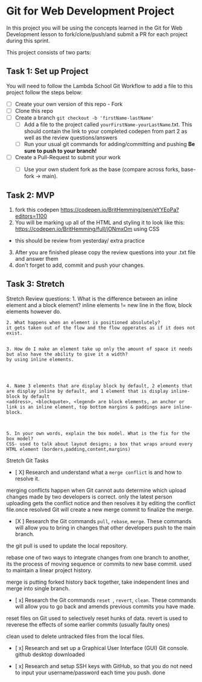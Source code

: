 # Git for Web Development Project
In this project you will be using the concepts learned in the Git for Web Development lesson to fork/clone/push/and submit a PR for each project during this sprint.

This project consists of two parts:

## Task 1: Set up Project
You will need to follow the Lambda School Git Workflow to add a file to this project follow the steps below:

- [ ] Create your own version of this repo - Fork
- [ ] Clone this repo
- [ ] Create a branch `git checkout -b 'firstName-lastName'`
  - [ ] Add a file to the project called `yourFirstName-yourLastName`.txt. This should contain the link to your completed codepen from part 2 as well as the review questions/answers
  - [ ] Run your usual git commands for adding/committing and pushing **Be sure to push to your branch!**
- [ ] Create a Pull-Request to submit your work
  - [ ] Use your own student fork as the base (compare across forks, base-fork -> main).


## Task 2: MVP
1. fork this codepen https://codepen.io/BritHemming/pen/eYYEoPa?editors=1100
2. You will be marking up all of the HTML and styling it to look like this: https://codepen.io/BritHemming/full/jONmxOm using CSS
* this should be review from yesterday/ extra practice
3. After you are finished please copy the review questions into your .txt file and answer them
4. don't forget to add, commit and push your changes.


## Task 3: Stretch
Stretch Review questions: 
    1. What is the difference between an inline element and a block element?
   inline elements != new line in the flow, block elements however do.


    2. What happens when an element is positioned absolutely? 
    it gets taken out of the flow and the flow opperates as if it does not exist.


    3. How do I make an element take up only the amount of space it needs but also have the ability to give it a width? 
    by using inline elements.




    4. Name 3 elements that are display block by default, 2 elements that are display inline by default, and 1 element that is display inline-block by default
    <address>, <blockquote>, <legend> are block elements, an anchor or link is an inline element, top bottom margins & paddings aare inline-block.



    5. In your own words, explain the box model. What is the fix for the box model? 
    CSS- used to talk about layout designs; a box that wraps around every HTML element (borders,padding,content,margins)


Stretch Git Tasks
  - [ X] Research and understand what a `merge conflict` is and how to resolve it.

  merging conflicts happen when Git cannot auto determine which upload changes made by two developers is correct. only the latest person uploading gets the conflict notice and then resolves it by editing the conflict file.once resolved Git will create a new merge commit to finalize the merge. 

  - [X ] Research the Git commands `pull`, `rebase`, `merge`. These commands will allow you to bring in changes that other developers push to the main branch.

  the git pull is used to update the local repository. 

  rebase one of two ways to integrate changes from one branch to another, its the process of moving sequence or commits to new base commit.
  used to maintain a linear project history. 

  merge is putting forked history back together, take independent lines and merge into single branch. 




  - [ x] Research the Git commands `reset `, `revert`, `clean`. These commands will allow you to go back and amends previous commits you have made.

  reset files on Git used to selectively reset hunks of data. 
  revert is used to reverese the effects of some earlier commits (usually faulty ones)

  clean used to delete untracked files from the local files.

- [ x] Research and set up a Graphical User Interface (GUI) Git console. 
github desktop downloaded

- [ x] Research and setup SSH keys with GitHub, so that you do not need to input your username/password each time you push. 
done


<!-- Questions to Submit in today's file first-lastname.txt --> 
<!--
Copy the questions below into the first-lastname.txt file on your github repo - answer each question and then push your changes. 

    1. What is Semantic HTML? semantic elements clearly defines its content(form,table,article)

    2. What is HTML used for? HTML creates the layout for a website, a markup web browser to publish online documents (text,tables,list,photos)

    3. What is an attribute and where do we put it? 
    html attributes are a modifier of html tyle, modifies default functionality of the element type.

    4. What is the h1 tag used for? How many times should I use it on a page?
    Header 1, should only be used once in a page

    5. Name two tags that have required attributes
    img element alt: alternative text, src:source location URL img file

    6. What do we put in the head of our HTML document?  
    <header>

    7. What is an id? 
    specific ID for html element, must be unique within the doc, used to point to specific syle.


    8. What elements can I add an id to? 

    can be added to a style on a style sheet.

    9. How many times can I use the same id on a page? 
    only once 

    10. What is a class? 

    a way to access specific elements 

    11. What elements can I add a class to? 

    text,buttons,spans,divs,tables,images all page elements.

    12. How many times can I use the same class on a page? 
    no limit

    13. How do I get my link to open in a new tab?
    create anchor tags, only suggested when directing the client to external site.

    14. What is the alt attribute in the image tag used for?
    adds text description for an image on a web page. images, graphs, and bullets.

    15. How do I reference an id?
    #(followed by ID name)

    16. What is the difference between a section and a div
    sections are grouped, <div> has no meaning the meaning is found in the class associated with it. 

    17. What is CSS used for? used to give more presentation to web pages, a language used to include colors, layout, fronts, can adapt to different devices and can be use with any XML markup language.

    18. How to we select an element? Example - every h2 on the page
    select elements are used to select information on the web page.
    starting tag + content + ending tag= element 

    19. What is the difference between a class and an id? - Give me an example of when I might use each one

    ID can only be one to page, and only apply to one element. Class can have multiple. h1=ID, class = <p>

    20. How do we select classes in CSS?
    write a . followed by the name of the class


    21. How do we select a p element with a single class of “human””?
    .human p{

    }

    22. What is a parent child selector? When would this be useful? 
    used to match elements which are second(child) to specific elements. parent>child. more precise than traditional contextual selector. 


    23. How do you select all links within a div with the class of sidebar?
    .sidebar{

    }
    24. What is a pseudo selector?
    pseudo classes to add styles to selectors but only when those selectors meet certain conditions. uses a colon : with focus, active, or hover {}
  
    25. What do we use the change the spacing between lines?
    line-height

    26. What do we use to change the spacing between letters?
    letter-spacing

    27. What do we use to to change everything to CAPITALS? lowercase? Capitalize?
    text-transform capitals
    text-transform lowercase
    text-transform capitalize


    28. How do I add a 1px border around my div that is dotted and black?
    div{
      border: dotted black;
    }
    29. How do I select everything on the page? 
    *selector

    30. How do I write a comment in CSS?
    /* add comment*/

    31. How do I find out what file I am in, when I am using the command line? 
    .find

    32. Using the command line - how do I see a list of files/folders in my current folder?
    ls

    33. How do I remove a file via the command line? Why do I have to be careful with this? 

    rm - doesnt ask for verification and cant be undone

    34. Why should I use version control?
     keeps track of changes, keeps team on the latest version. 

    35. How often should I commit to github?
    whenever finish a step. 

    36. What is the command we would use to push our repo up to github? 
    git push -u orgin branch-name

    37. Walk me through Lambda's git flow. 

    git add . 
    git commit -m 'message'
    git push -u origin branch-name
    create a pull request - 
    compare and pull request 
    compare master or main to your branch
    submit the url for pull request in canvas
# Qualyn-Margain
